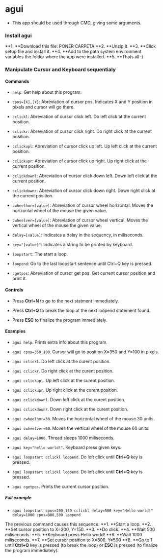 # agui

- This app should be used through CMD, giving some arguments.

### Install agui

**1. **Download this file: PONER CARPETA
**2. **Unzip it.
**3. **Click setup file and install it.
**4. **Add to the path system environment variables the folder where the app were installed.
**5. **Thats all :)

### Manipulate Cursor and Keyboard sequentialy

#### Commands
- `help`: Get help about this program.

- `cpos=[X],[Y]`: Abreviation of cursor pos. Indicates X and Y position in pixels and cursor will go there.

- `cclickl`: Abreviation of cursor click left. Do left click at the current position.

- `cclickr`: Abreviation of cursor click right. Do right click at the current position.

- `cclickupl`: Abreviation of cursor click up left. Up left click at the current position.

- `cclickupr`: Abreviation of cursor click up right. Up right click at the current position.

- `cclickdownl`: Abreviation of cursor click down left. Down left click at the current position.

- `cclickdownr`: Abreviation of cursor click down right. Down right click at the current position.

- `cwheelhor=[value]`: Abreviation of cursor wheel horizontal. Moves the horizontal wheel of the mouse the given value.

- `cwheelver=[value]`: Abreviation of cursor wheel vertical. Moves the vertical wheel of the mouse the given value.

- `delay=[value]`: Indicates a delay in the sequency, in miliseconds.

- `key="[value]"`: Indicates a string to be printed by keyboard.

- `loopstart`: The start a loop.

- `loopend`: Go to the last loopstart sentence until Ctrl+Q key is pressed.

- `cgetpos`: Abreviation of cursor get pos. Get current cursor position and print it.


#### Controls

- Press **Ctrl+N** to go to the next statment immediately.

- Press **Ctrl+Q** to break the loop at the next loopend statement found.

- Press **ESC** to finalize the program immediately.


#### Examples

- `agui help`. Prints extra info about this program.

- `agui cpos=350,100`. Cursor will go to position X=350 and Y=100 in pixels.

- `agui cclickl`. Do left click at the curent position.

- `agui cclickr`. Do right click at the curent position.

- `agui cclickupl`. Up left click at the curent position.

- `agui cclickupr`. Up right click at the curent position.

- `agui cclickdownl`. Down left click at the curent position.

- `agui cclickdownr`. Down right click at the curent position.

- `agui cwheelhor=30`. Moves the horizontal wheel of the mouse 30 units.

- `agui cwheelver=60`. Moves the vertical wheel of the mouse 60 units.

- `agui delay=1000`. Thread sleeps 1000 miliseconds.

- `agui key="hello world!"`. Keyboard press given keys.

- `agui loopstart cclickl loopend`. Do left click until **Ctrl+Q** key is pressed.

- `agui loopstart cclickl loopend`. Do left click until **Ctrl+Q** key is pressed.

- `agui cgetpos`. Prints the current cursor position.


##### Full example

- `agui loopstart cpos=200,150 cclickl delay=500 key="Hello world!" delay=1000 cpos=800,500 loopend`

The previous command causes this sequence:
**1. **Start a loop.
**2. **Set cursor position to X=200, Y=150.
**3. **Do click.
**4. **Wait 500 miliseconds.
**5. **Keyboard press Hello world!
**6. **Wait 1000 miliseconds.
**7. **Set cursor position to X=800, Y=500
**8. **Go to 1 until **Ctrl+Q** key is pressed (to break the loop) or **ESC** is pressed (to finalize the program immediately).
